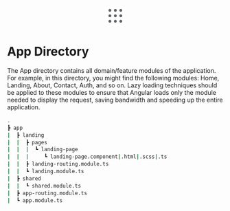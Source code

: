 <p align="center">
  <img src="../docs/images/app_directory.svg" alt="app-directory" width="48px" height="48px"/>
  <br>
</p>

# App Directory

The App directory contains all domain/feature modules of the application. For example, in this directory, you might find the following modules: Home, Landing, About, Contact, Auth, and so on. Lazy loading techniques should be applied to these modules to ensure that Angular loads only the module needed to display the request, saving bandwidth and speeding up the entire application.

```bash
.
┣ app
|  ┣ landing
|  |  ┣ pages
|  |  |  ┗ landing-page
|  |  |     ┗ landing-page.component|.html|.scss|.ts
|  |  ┣ landing-routing.module.ts
|  |  ┗ landing.module.ts
|  ┣ shared
|  |  ┗ shared.module.ts
|  ┣ app-routing.module.ts
|  ┗ app.module.ts
```
